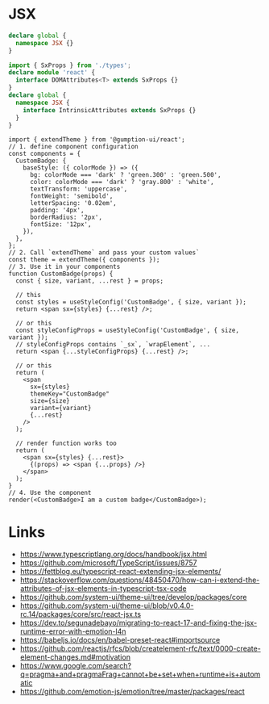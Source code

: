# JSX

```ts
declare global {
  namespace JSX {}
}
```

```ts
import { SxProps } from './types';
declare module 'react' {
  interface DOMAttributes<T> extends SxProps {}
}
declare global {
  namespace JSX {
    interface IntrinsicAttributes extends SxProps {}
  }
}
```

```tsx
import { extendTheme } from '@gumption-ui/react';
// 1. define component configuration
const components = {
  CustomBadge: {
    baseStyle: ({ colorMode }) => ({
      bg: colorMode === 'dark' ? 'green.300' : 'green.500',
      color: colorMode === 'dark' ? 'gray.800' : 'white',
      textTransform: 'uppercase',
      fontWeight: 'semibold',
      letterSpacing: '0.02em',
      padding: '4px',
      borderRadius: '2px',
      fontSize: '12px',
    }),
  },
};
// 2. Call `extendTheme` and pass your custom values`
const theme = extendTheme({ components });
// 3. Use it in your components
function CustomBadge(props) {
  const { size, variant, ...rest } = props;

  // this
  const styles = useStyleConfig('CustomBadge', { size, variant });
  return <span sx={styles} {...rest} />;

  // or this
  const styleConfigProps = useStyleConfig('CustomBadge', { size, variant });
  // styleConfigProps contains `_sx`, `wrapElement`, ...
  return <span {...styleConfigProps} {...rest} />;

  // or this
  return (
    <span
      sx={styles}
      themeKey="CustomBadge"
      size={size}
      variant={variant}
      {...rest}
    />
  );

  // render function works too
  return (
    <span sx={styles} {...rest}>
      {(props) => <span {...props} />}
    </span>
  );
}
// 4. Use the component
render(<CustomBadge>I am a custom badge</CustomBadge>);
```

# Links

- https://www.typescriptlang.org/docs/handbook/jsx.html
- https://github.com/microsoft/TypeScript/issues/8757
- https://fettblog.eu/typescript-react-extending-jsx-elements/
- https://stackoverflow.com/questions/48450470/how-can-i-extend-the-attributes-of-jsx-elements-in-typescript-tsx-code
- https://github.com/system-ui/theme-ui/tree/develop/packages/core
- https://github.com/system-ui/theme-ui/blob/v0.4.0-rc.14/packages/core/src/react-jsx.ts
- https://dev.to/segunadebayo/migrating-to-react-17-and-fixing-the-jsx-runtime-error-with-emotion-l4n
- https://babeljs.io/docs/en/babel-preset-react#importsource
- https://github.com/reactjs/rfcs/blob/createlement-rfc/text/0000-create-element-changes.md#motivation
- https://www.google.com/search?q=pragma+and+pragmaFrag+cannot+be+set+when+runtime+is+automatic
- https://github.com/emotion-js/emotion/tree/master/packages/react

